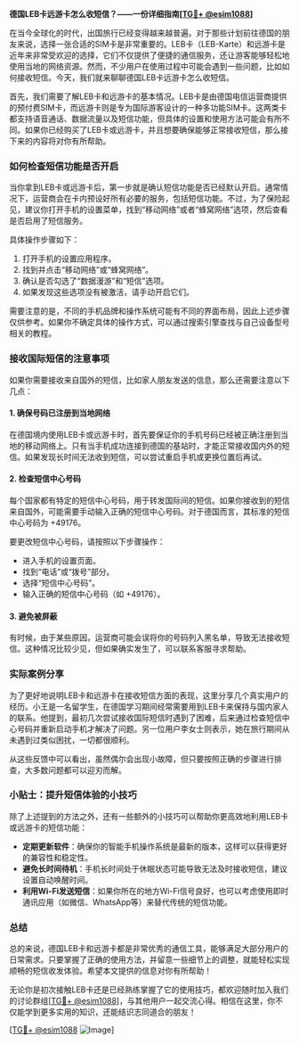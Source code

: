 **德国LEB卡远游卡怎么收短信？——一份详细指南[[TG💪+ @esim1088](https://t.me/s/esim1088)]**

在当今全球化的时代，出国旅行已经变得越来越普遍。对于那些计划前往德国的朋友来说，选择一张合适的SIM卡是非常重要的。LEB卡（LEB-Karte）和远游卡是近年来非常受欢迎的选择，它们不仅提供了便捷的通信服务，还让游客能够轻松地使用当地的网络资源。然而，不少用户在使用过程中可能会遇到一些问题，比如如何接收短信。今天，我们就来聊聊德国LEB卡远游卡怎么收短信。

首先，我们需要了解LEB卡和远游卡的基本情况。LEB卡是由德国电信运营商提供的预付费SIM卡，而远游卡则是专为国际游客设计的一种多功能SIM卡。这两类卡都支持语音通话、数据流量以及短信功能，但具体的设置和使用方法可能会有所不同。如果你已经购买了LEB卡或远游卡，并且想要确保能够正常接收短信，那么接下来的内容将对你有所帮助。

### 如何检查短信功能是否开启

当你拿到LEB卡或远游卡后，第一步就是确认短信功能是否已经默认开启。通常情况下，运营商会在卡内预设好所有必要的服务，包括短信功能。不过，为了保险起见，建议你打开手机的设置菜单，找到“移动网络”或者“蜂窝网络”选项，然后查看是否启用了短信服务。

具体操作步骤如下：
1. 打开手机的设置应用程序。
2. 找到并点击“移动网络”或“蜂窝网络”。
3. 确认是否勾选了“数据漫游”和“短信”选项。
4. 如果发现这些选项没有被激活，请手动开启它们。

需要注意的是，不同的手机品牌和操作系统可能有不同的界面布局，因此上述步骤仅供参考。如果你不确定具体的操作方式，可以通过搜索引擎查找与自己设备型号相关的教程。

### 接收国际短信的注意事项

如果你需要接收来自国外的短信，比如家人朋友发送的信息，那么还需要注意以下几点：

#### 1. 确保号码已注册到当地网络
在德国境内使用LEB卡或远游卡时，首先要保证你的手机号码已经被正确注册到当地的移动网络上。只有当手机成功连接到德国的基站时，才能正常接收国内外的短信。如果发现长时间无法收到短信，可以尝试重启手机或更换位置后再试。

#### 2. 检查短信中心号码
每个国家都有特定的短信中心号码，用于转发国际间的短信。如果你接收到的短信来自国外，可能需要手动输入正确的短信中心号码。对于德国而言，其标准的短信中心号码为 +49176。

要更改短信中心号码，请按照以下步骤操作：
- 进入手机的设置页面。
- 找到“电话”或“拨号”部分。
- 选择“短信中心号码”。
- 输入正确的短信中心号码（如 +49176）。

#### 3. 避免被屏蔽
有时候，由于某些原因，运营商可能会误将你的号码列入黑名单，导致无法接收短信。这种情况比较少见，但如果确实发生了，可以联系客服寻求帮助。

### 实际案例分享

为了更好地说明LEB卡和远游卡在接收短信方面的表现，这里分享几个真实用户的经历。小王是一名留学生，在德国学习期间经常需要用到LEB卡来保持与国内家人的联系。他提到，最初几次尝试接收国际短信时遇到了困难，后来通过检查短信中心号码并重新启动手机才解决了问题。另一位用户李女士则表示，她在旅行期间从未遇到过类似困扰，一切都很顺利。

从这些反馈中可以看出，虽然偶尔会出现小故障，但只要按照正确的步骤进行排查，大多数问题都可以迎刃而解。

### 小贴士：提升短信体验的小技巧

除了上述提到的方法之外，还有一些额外的小技巧可以帮助你更高效地利用LEB卡或远游卡的短信功能：

- **定期更新软件**：确保你的智能手机操作系统是最新的版本，这样可以获得更好的兼容性和稳定性。
- **避免长时间待机**：手机长时间处于休眠状态可能导致无法及时接收短信，建议设置自动唤醒时间。
- **利用Wi-Fi发送短信**：如果你所在的地方Wi-Fi信号良好，也可以考虑使用即时通讯应用（如微信、WhatsApp等）来替代传统的短信功能。

### 总结

总的来说，德国LEB卡和远游卡都是非常优秀的通信工具，能够满足大部分用户的日常需求。只要掌握了正确的使用方法，并留意一些细节上的调整，就能轻松实现顺畅的短信收发体验。希望本文提供的信息对你有所帮助！

无论你是初次接触LEB卡还是已经熟练掌握了它的使用技巧，都欢迎随时加入我们的讨论群组[[TG💪+ @esim1088](https://t.me/s/esim1088)]，与其他用户一起交流心得。相信在这里，你不仅能学到更多实用的知识，还能结识志同道合的朋友！

[[TG💪+ @esim1088](https://t.me/s/esim1088) ![Image](https://i.postimg.cc/4NQfJmqS/Snipaste-2025-05-13-00-14-12.png)]